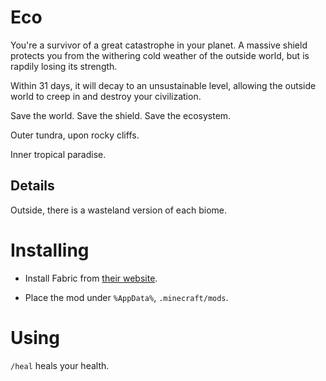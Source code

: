 # Eco

You're a survivor of a great catastrophe in your planet. A massive shield protects you from the withering cold weather of the outside world, but is rapdily losing its strength.

Within 31 days, it will decay to an unsustainable level, allowing the outside world to creep in and destroy your civilization.

Save the world. Save the shield. Save the ecosystem.

Outer tundra, upon rocky cliffs.

Inner tropical paradise.

## Details

Outside, there is a wasteland version of each biome.

# Installing

- Install Fabric from [their website](http://fabricmc.net/).

- Place the mod under `%AppData%`, `.minecraft/mods`.

# Using

`/heal` heals your health.
